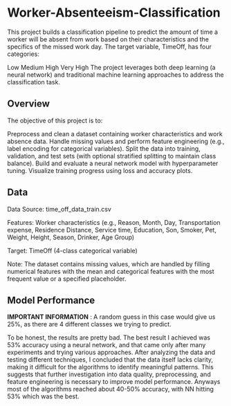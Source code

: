# Worker-Absenteeism-Classification
This project builds a classification pipeline to predict the amount of time a worker will be absent from work based on their characteristics and the specifics of the missed work day. The target variable, TimeOff, has four categories:

Low
Medium
High
Very High
The project leverages both deep learning (a neural network) and traditional machine learning approaches to address the classification task.

## Overview
The objective of this project is to:

Preprocess and clean a dataset containing worker characteristics and work absence data.
Handle missing values and perform feature engineering (e.g., label encoding for categorical variables).
Split the data into training, validation, and test sets (with optional stratified splitting to maintain class balance).
Build and evaluate a neural network model with hyperparameter tuning.
Visualize training progress using loss and accuracy plots.


## Data
Data Source: time_off_data_train.csv

Features: Worker characteristics (e.g., Reason, Month, Day, Transportation expense, Residence Distance, Service time, Education, Son, Smoker, Pet, Weight, Height, Season, Drinker, Age Group)

Target: TimeOff (4-class categorical variable)

Note: The dataset contains missing values, which are handled by filling numerical features with the mean and categorical features with the most frequent value or a specified placeholder.


## Model Performance 
**IMPORTANT INFORMATION** : A random guess in this case would give us 25%, as there are 4 different classes we trying to predict.

To be honest, the results are pretty bad. The best result I achieved was 53% accuracy using a neural network, and that came only after many experiments and trying various approaches. After analyzing the data and testing different techniques, I concluded that the data itself lacks clarity, making it difficult for the algorithms to identify meaningful patterns. This suggests that further investigation into data quality, preprocessing, and feature engineering is necessary to improve model performance.
Anyways most of the algorithms reached about 40-50% accuracy, with NN hitting 53% which was the best.

